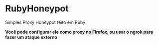 # RubyHoneypot
Simples Proxy Honeypot feito em Ruby

<strong>Você pode configurar ele como proxy no Firefox, ou usar o ngrok para fazer um ataque externo</strong>
